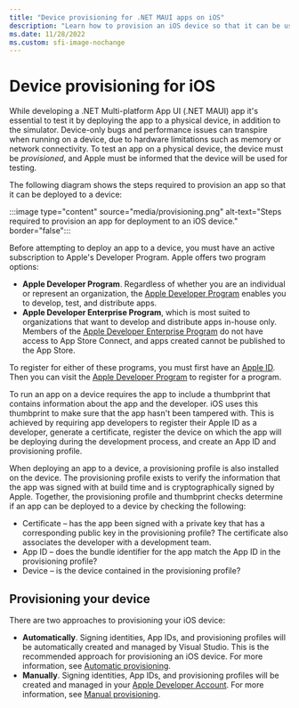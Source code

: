 ```yaml
---
title: "Device provisioning for .NET MAUI apps on iOS"
description: "Learn how to provision an iOS device so that it can be used to test a .NET MAUI iOS app."
ms.date: 11/28/2022
ms.custom: sfi-image-nochange
---
```


# Device provisioning for iOS

While developing a .NET Multi-platform App UI (.NET MAUI) app it's essential to test it by deploying the app to a physical device, in addition to the simulator. Device-only bugs and performance issues can transpire when running on a device, due to hardware limitations such as memory or network connectivity. To test an app on a physical device, the device must be *provisioned*, and Apple must be informed that the device will be used for testing.

The following diagram shows the steps required to provision an app so that it can be deployed to a device:

:::image type="content" source="media/provisioning.png" alt-text="Steps required to provision an app for deployment to an iOS device." border="false":::

Before attempting to deploy an app to a device, you must have an active subscription to Apple's Developer Program. Apple offers two program options:

- **Apple Developer Program**. Regardless of whether you are an individual or represent an organization, the [Apple Developer Program](https://developer.apple.com/programs/) enables you to develop, test, and distribute apps.
- **Apple Developer Enterprise Program**, which is most suited to organizations that want to develop and distribute apps in-house only. Members of the [Apple Developer Enterprise Program](https://developer.apple.com/programs/enterprise/) do not have access to App Store Connect, and apps created cannot be published to the App Store.

To register for either of these programs, you must first have an [Apple ID](https://appleid.apple.com/). Then you can visit the [Apple Developer Program](https://developer.apple.com/programs/enroll/) to register for a program.

To run an app on a device requires the app to include a thumbprint that contains information about the app and the developer. iOS uses this thumbprint to make sure that the app hasn't been tampered with. This is achieved by requiring app developers to register their Apple ID as a developer, generate a certificate, register the device on which the app will be deploying during the development process, and create an App ID and provisioning profile.

When deploying an app to a device, a provisioning profile is also installed on the device. The provisioning profile exists to verify the information that the app was signed with at build time and is cryptographically signed by Apple. Together, the provisioning profile and thumbprint checks determine if an app can be deployed to a device by checking the following:

- Certificate – has the app been signed with a private key that has a corresponding public key in the provisioning profile? The certificate also associates the developer with a development team.
- App ID – does the bundle identifier for the app match the App ID in the provisioning profile?
- Device – is the device contained in the provisioning profile?

## Provisioning your device

There are two approaches to provisioning your iOS device:

- **Automatically**. Signing identities, App IDs, and provisioning profiles will be automatically created and managed by Visual Studio. This is the recommended approach for provisioning an iOS device. For more information, see [Automatic provisioning](automatic-provisioning.md).
- **Manually**. Signing identities, App IDs, and provisioning profiles will be created and managed in your [Apple Developer Account](https://developer.apple.com/account). For more information, see [Manual provisioning](manual-provisioning.md).
